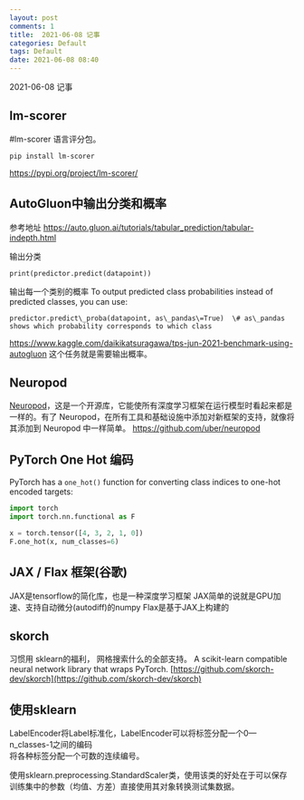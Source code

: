 ```yaml
---
layout: post
comments: 1
title:  2021-06-08 记事
categories: Default
tags: Default
date: 2021-06-08 08:40
---
```


 2021-06-08 记事

## lm-scorer

#lm-scorer 语言评分包。

```
pip install lm-scorer
```
https://pypi.org/project/lm-scorer/



## AutoGluon中输出分类和概率

参考地址
https://auto.gluon.ai/tutorials/tabular_prediction/tabular-indepth.html

输出分类
```
print(predictor.predict(datapoint))

```

输出每一个类别的概率
To output predicted class probabilities instead of predicted classes, you can use:

```
predictor.predict\_proba(datapoint, as\_pandas\=True)  \# as\_pandas shows which probability corresponds to which class
```

https://www.kaggle.com/daikikatsuragawa/tps-jun-2021-benchmark-using-autogluon 这个任务就是需要输出概率。
## Neuropod
 [Neuropod](https://github.com/uber/neuropod)，这是一个开源库，它能使所有深度学习框架在运行模型时看起来都是一样的。有了 Neuropod，在所有工具和基础设施中添加对新框架的支持，就像将其添加到 Neuropod 中一样简单。
https://github.com/uber/neuropod

## PyTorch One Hot 编码

PyTorch has a `one_hot()` function for converting class indices to one-hot encoded targets:

```python
import torch
import torch.nn.functional as F

x = torch.tensor([4, 3, 2, 1, 0])
F.one_hot(x, num_classes=6)
```


## JAX / Flax 框架(谷歌)

JAX是tensorflow的简化库，也是一种深度学习框架
JAX简单的说就是GPU加速、支持自动微分(autodiff)的numpy
Flax是基于JAX上构建的


## skorch
习惯用 sklearn的福利，
网格搜索什么的全部支持。
A scikit-learn compatible neural network library that wraps PyTorch.
[https://github.com/skorch-dev/skorch](https://github.com/skorch-dev/skorch)


## 使用sklearn

LabelEncoder将Label标准化，LabelEncoder可以将标签分配一个0—n\_classes-1之间的编码  
将各种标签分配一个可数的连续编号。

使用sklearn.preprocessing.StandardScaler类，使用该类的好处在于可以保存训练集中的参数（均值、方差）直接使用其对象转换测试集数据。